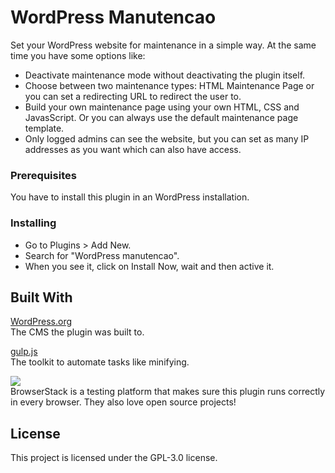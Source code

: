 # WordPress Manutencao

Set your WordPress website for maintenance in a simple way. At the same time you have some options like:
* Deactivate maintenance mode without deactivating the plugin itself.
* Choose between two maintenance types: HTML Maintenance Page or you can set a redirecting URL to redirect the user to.
* Build your own maintenance page using your own HTML, CSS and JavasScript. Or you can always use the default maintenance page template.
* Only logged admins can see the website, but you can set as many IP addresses as you want which can also have access.

### Prerequisites

You have to install this plugin in an WordPress installation.

### Installing

* Go to Plugins > Add New.
* Search for "WordPress manutencao".
* When you see it, click on Install Now, wait and then active it.

## Built With

[WordPress.org](https://wordpress.org/)  
The CMS the plugin was built to.

[gulp.js](https://gulpjs.com/)  
The toolkit to automate tasks like minifying.

![](https://browserstack.wpenginepowered.com/wp-content/themes/browserstack/img/bstack-logo-global.svg)   
BrowserStack is a testing platform that makes sure this plugin runs correctly in every browser. They also love open source projects!

## License

This project is licensed under the GPL-3.0 license.